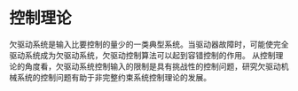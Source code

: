 # 控制理论

欠驱动系统是输入比要控制的量少的一类典型系统。当驱动器故障时，可能使完全驱动系统成为欠驱动系统，欠驱动控制算法可以起到容错控制的作用。
从控制理论的角度看，欠驱动系统控制输入的限制是具有挑战性的控制问题，研究欠驱动机械系统的控制问题有助于非完整约束系统控制理论的发展。

